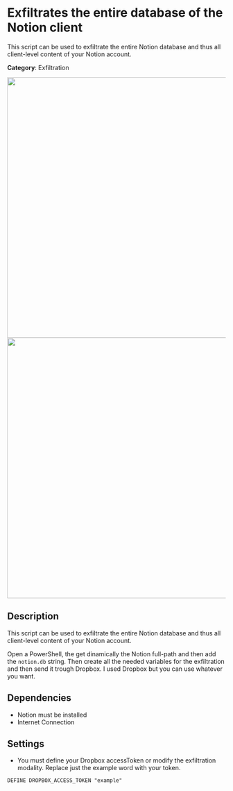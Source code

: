 # Exfiltrates the entire database of the Notion client

This script can be used to exfiltrate the entire Notion database and thus all client-level content of your Notion account.

**Category**: Exfiltration

<div align=center>

<img src="https://github.com/aleff-github/my-flipper-shits/blob/main/img/logo-repository-2_0.gif" width="600" /><br><img src="https://github.com/aleff-github/my-flipper-shits/blob/main/img/DISCLAIMER.png" width="600" />

</div>

## Description

This script can be used to exfiltrate the entire Notion database and thus all client-level content of your Notion account.

Open a PowerShell, the get dinamically the Notion full-path and then add the `notion.db` string. Then create all the needed variables for the exfiltration and then send it trough Dropbox. I used Dropbox but you can use whatever you want.

## Dependencies

* Notion must be installed
* Internet Connection

## Settings

- You must define your Dropbox accessToken or modify the exfiltration modality. Replace just the example word with your token.

`DEFINE DROPBOX_ACCESS_TOKEN "example"`
